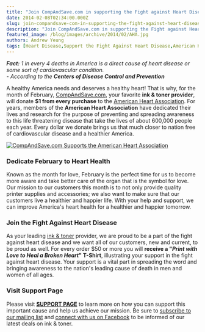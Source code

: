 ```yaml
---
title: "Join CompAndSave.com in supporting the Fight against Heart Disease"
date: 2014-02-08T02:34:00.000Z
slug: join-compandsave-com-in-supporting-the-fight-against-heart-disease
description: "Join CompAndSave.com in supporting the Fight against Heart Disease"
featured_image: /blog/images/archive/2014/02/AHA.jpg
authors: Andrew Yeung
tags: [Heart Disease,Support the Fight Against Heart Disease,American Heart Association]
---
```


**_Fact:_** _1 in every 4 deaths in America is a direct cause of heart disease or some sort of cardiovascular condition._  
 _\- According to the **Centers of Disease Control and Prevention**_

A healthy America needs and deserves a healthy heart! That is why, for the month of February, [CompAndSave.com](https://www.compandsave.com/), your favorite **ink & toner provider**, will donate **$1 from every purchase** to the [American Heart Association](https://www.heart.org/en). For years, members of the **American Heart Association** have dedicated their lives and research for the purpose of preventing and spreading awareness to this life threatening disease that take the lives of about 600,000 people each year. Every dollar we donate brings us that much closer to nation free of cardiovascular disease and a healthier America.

[![CompAndSave.com Supports the American Heart Association](/blog/images/AHA.jpg)](/blog/images/AHA.jpg)

### Dedicate February to Heart Health

Known as the month for love, February is the perfect time for us to become more aware and take better care of the organ that is the symbol for love. Our mission to our customers this month is to not only provide quality printer supplies and accessories; we also want to make sure that our customers live a healthier and happier life. With your help and support, we can improve America's heart health for a healthier and happier tomorrow.

### Join the Fight Against Heart Disease

As your leading [ink & toner](https://www.compandsave.com/) provider, we are proud to be a part of the fight against heart disease and we want all of our customers, new and current, to be proud as well. For every order $50 or more you will **receive a "_Print with Love to Heal a Broken Heart_" T-Shirt**, illustrating your support in the fight against heart disease. Your support is a vital part in spreading the word and bringing awareness to the nation's leading cause of death in men and women of all ages.

### Visit Support Page

Please visit [**SUPPORT PAGE**](https://www.compandsave.com) to learn more on how you can support this important cause and help us achieve our mission. Be sure to [subscribe to our mailing list](https://www.compandsave.com/welcome/subscribe/) and [connect with us on Facebook](https://www.facebook.com/compandsave.ink) to be informed of our latest deals on ink & toner.